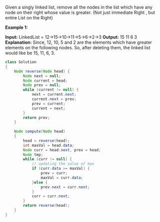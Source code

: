 Given a singly linked list, remove all the nodes in the list which have any node on their right whose value is greater. (Not just immediate Right , but entire List on the Right)  
  
**Example 1:**

**Input:**
LinkedList = 12->15->10->11->5->6->2->3
**Output:** 15 11 6 3
**Explanation:** Since, 12, 10, 5 and 2 are
the elements which have greater elements
on the following nodes. So, after deleting
them, the linked list would like be 15,
11, 6, 3.

```java
class Solution
{
    Node reverse(Node head) {
        Node next = null;
        Node current = head;
        Node prev = null;
        while (current != null) {
            next = current.next;
            current.next = prev;
            prev = current;
            current = next;
        }
        return prev;
    }
    
    Node compute(Node head)
    {
        head = reverse(head);
        int maxVal = head.data;
        Node curr = head.next, prev = head;
        Node tmp;
        while (curr != null) {
            // updating the value of max
            if (curr.data >= maxVal) {
                prev = curr;
                maxVal = curr.data;
            }else {
                prev.next = curr.next;
            }
            curr = curr.next;
        }
        return reverse(head);
    }
}
```